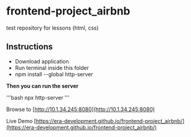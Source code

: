 # frontend-project_airbnb
 test repository for lessons (html, css)

## Instructions

* Download application
* Run terminal inside this folder
* npm install --global http-server 

**Then you can run the server**

'''bash
npx http-server
'''

Browse to [http://10.1.34.245:8080](http://10.1.34.245:8080)

Live Demo [https://era-development.github.io/frontend-project_airbnb/](https://era-development.github.io/frontend-project_airbnb/)
